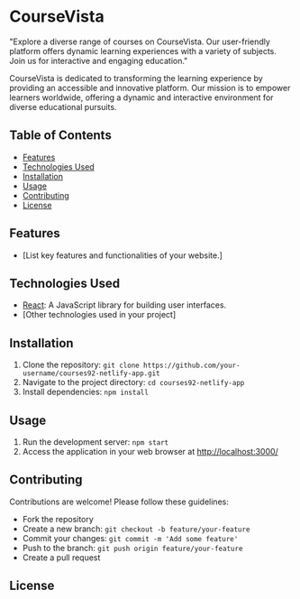 # CourseVista
"Explore a diverse range of courses on CourseVista. Our user-friendly platform offers dynamic learning experiences with a variety of subjects. Join us for interactive and engaging education."

CourseVista is dedicated to transforming the learning experience by providing an accessible and innovative platform. Our mission is to empower learners worldwide, offering a dynamic and interactive environment for diverse educational pursuits.

## Table of Contents
- [Features](#features)
- [Technologies Used](#technologies-used)
- [Installation](#installation)
- [Usage](#usage)
- [Contributing](#contributing)
- [License](#license)

## Features
- [List key features and functionalities of your website.]

## Technologies Used
- [React](https://reactjs.org/): A JavaScript library for building user interfaces.
- [Other technologies used in your project]

## Installation
1. Clone the repository: `git clone https://github.com/your-username/courses92-netlify-app.git`
2. Navigate to the project directory: `cd courses92-netlify-app`
3. Install dependencies: `npm install`

## Usage
1. Run the development server: `npm start`
2. Access the application in your web browser at [http://localhost:3000/](http://localhost:3000/)

## Contributing
Contributions are welcome! Please follow these guidelines:
- Fork the repository
- Create a new branch: `git checkout -b feature/your-feature`
- Commit your changes: `git commit -m 'Add some feature'`
- Push to the branch: `git push origin feature/your-feature`
- Create a pull request

## License

